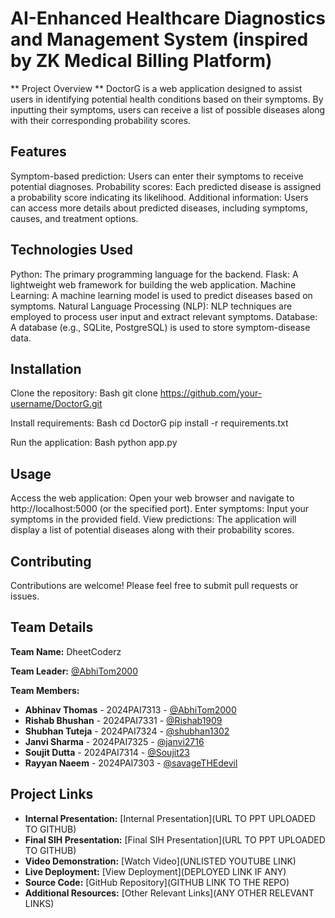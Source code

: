 # AI-Enhanced Healthcare Diagnostics and Management System (inspired by ZK Medical Billing Platform)
** Project Overview **
DoctorG is a web application designed to assist users in identifying potential health conditions based on their symptoms. By inputting their symptoms, users can receive a list of possible diseases along with their corresponding probability scores.

## Features
Symptom-based prediction: Users can enter their symptoms to receive potential diagnoses.
Probability scores: Each predicted disease is assigned a probability score indicating its likelihood.
Additional information: Users can access more details about predicted diseases, including symptoms, causes, and treatment options.

## Technologies Used
Python: The primary programming language for the backend.
Flask: A lightweight web framework for building the web application.
Machine Learning: A machine learning model is used to predict diseases based on symptoms.
Natural Language Processing (NLP): NLP techniques are employed to process user input and extract relevant symptoms.
Database: A database (e.g., SQLite, PostgreSQL) is used to store symptom-disease data.

## Installation
Clone the repository:
Bash
git clone https://github.com/your-username/DoctorG.git


Install requirements:
Bash
cd DoctorG
pip install -r requirements.txt


Run the application:
Bash
python app.py


## Usage
Access the web application: Open your web browser and navigate to http://localhost:5000 (or the specified port).
Enter symptoms: Input your symptoms in the provided field.
View predictions: The application will display a list of potential diseases along with their probability scores.

## Contributing
Contributions are welcome! Please feel free to submit pull requests or issues.

## Team Details

**Team Name:** DheetCoderz

**Team Leader:** [@AbhiTom2000](https://github.com/AbhiTom2000)

**Team Members:**

- **Abhinav Thomas** - 2024PAI7313 - [@AbhiTom2000](https://github.com/AbhiTom2000)
- **Rishab Bhushan** - 2024PAI7331 - [@Rishab1909](https://github.com/Rishab1909)
- **Shubhan Tuteja** - 2024PAI7324 - [@shubhan1302](https://github.com/shubhan1302)
- **Janvi Sharma** - 2024PAI7325 - [@janvi2716](https://github.com/janvi2716)
- **Soujit Dutta** - 2024PAI7314 - [@Soujit23](https://github.com/Soujit23)
- **Rayyan Naeem** - 2024PAI7303 - [@savageTHEdevil](https://github.com/savageTHEdevil)

## Project Links

- **Internal Presentation:** [Internal Presentation](URL TO PPT UPLOADED TO GITHUB)
- **Final SIH Presentation:** [Final SIH Presentation](URL TO PPT UPLOADED TO GITHUB)
- **Video Demonstration:** [Watch Video](UNLISTED YOUTUBE LINK)
- **Live Deployment:** [View Deployment](DEPLOYED LINK IF ANY)
- **Source Code:** [GitHub Repository](GITHUB LINK TO THE REPO)
- **Additional Resources:** [Other Relevant Links](ANY OTHER RELEVANT LINKS)
